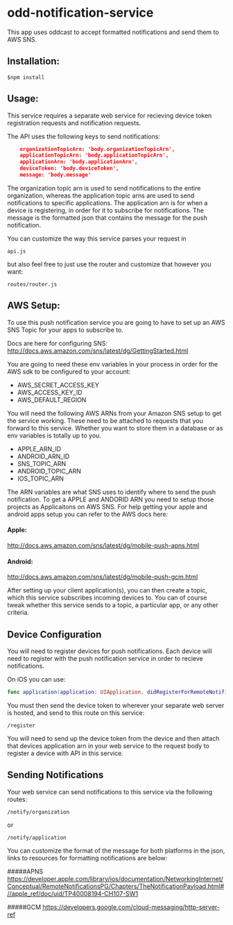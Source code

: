 # odd-notification-service

This app uses oddcast to accept formatted notifications and send them to AWS SNS.

## Installation:

```$npm install```

## Usage:

This service requires a separate web service for recieving device token registration requests and notification requests.

The API uses the following keys to send notifications:

```json
	organizationTopicArn: 'body.organizationTopicArn',
	applicationTopicArn: 'body.applicationTopicArn',
	applicationArn: 'body.applicationArn',
	deviceToken: 'body.deviceToken',
	message: 'body.message'
```
The organization topic arn is used to send notifications to the entire organization, whereas the application topic arns are used to send notifications to specific applications. The application arn is for when a device is registering, in order for it to subscribe for notifications. The message is the formatted json that contains the message for the push notification.

You can customize the way this service parses your request in 
```
api.js
``` 
but also feel free to just use the router and customize that however you want:
```
routes/router.js
```


## AWS Setup:

To use this push notification service you are going to have to set up an AWS SNS Topic for your apps to subscribe to.

Docs are here for configuring SNS:
http://docs.aws.amazon.com/sns/latest/dg/GettingStarted.html

You are going to need these env variables in your process in order for the AWS sdk to be configured to your account:

- AWS_SECRET_ACCESS_KEY
- AWS_ACCESS_KEY_ID
- AWS_DEFAULT_REGION

You will need the following AWS ARNs from your Amazon SNS setup to get the service working. These need to be attached to requests that you forward to this service. Whether you want to store them in a database or as env variables is totally up to you.

- APPLE_ARN_ID
- ANDROID_ARN_ID
- SNS_TOPIC_ARN
- ANDROID_TOPIC_ARN
- IOS_TOPIC_ARN

The ARN variables are what SNS uses to identify where to send the push notification. To get a APPLE and ANDORID ARN you need to setup
those projects as Applicaitons on AWS SNS. For help getting your apple and android apps setup you can refer to the AWS docs here:

#### Apple:
http://docs.aws.amazon.com/sns/latest/dg/mobile-push-apns.html
#### Android:
http://docs.aws.amazon.com/sns/latest/dg/mobile-push-gcm.html

After setting up your client application(s), you can then create a topic, which this service subscribes incoming devices to. You can of course tweak whether this service sends to a topic, a particular app, or any other criteria.

## Device Configuration

You will need to register devices for push notifications. Each device will need to register with the push notification service in order to recieve notifications.

On iOS you can use:

```swift
func application(application: UIApplication, didRegisterForRemoteNotificationsWithDeviceToken deviceToken: NSData) 
```

You must then send the device token to wherever your separate web server is hosted, and send to this route on this service:
```
/register
```
You will need to send up the device token from the device and then attach that devices application arn in your web service to the request body to register a device with API in this service.

## Sending Notifications
Your web service can send notifications to this service via the following routes:
```
/notify/organization
```

or 

```
/notify/application
```

You can customize the format of the message for both platforms in the json, links to resources for formatting notifications are below:

#####APNS
https://developer.apple.com/library/ios/documentation/NetworkingInternet/Conceptual/RemoteNotificationsPG/Chapters/TheNotificationPayload.html#//apple_ref/doc/uid/TP40008194-CH107-SW1

#####GCM
https://developers.google.com/cloud-messaging/http-server-ref
